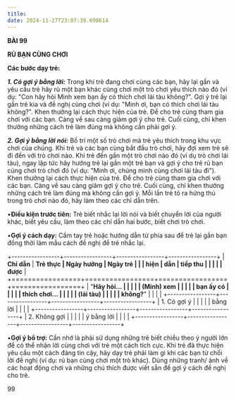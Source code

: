 ```yaml
---
title: 
date: 2024-11-27T23:07:39.698614
---
```

**BÀI 99**

**RỦ BẠN CÙNG CHƠI**

**Các bước dạy trẻ:**

***1. Có gợi ý bằng lời:*** Trong khi trẻ đang chơi cùng các bạn, hãy
lại gần và yêu cầu trẻ hãy rủ một bạn khác cùng chơi một trò chơi yêu
thích nào đó (ví dụ: "Con hãy hỏi Minh xem bạn ấy có thích chơi lái
tàu không?". Gợi ý trẻ lại gần trẻ kia và đề nghị cùng chơi (ví dụ:
"Minh ơi, bạn có thích chơi lái tàu không?". Khen thưởng lại cách thực
hiện của trẻ. Để cho trẻ cùng tham gia chơi với các bạn. Càng về sau
càng giảm gợi ý cho trẻ. Cuối cùng, chỉ khen thưởng những cách trẻ làm
đúng mà không cần phải gợi ý.

***2. Gợi ý bằng lời nói:*** Bố trí một số trò chơi mà trẻ yêu thích
trong khu vực chơi của chúng. Khi trẻ và các bạn cùng bắt đầu trò
chơi, hãy đợi xem trẻ sẽ đi đến với trò chơi nào. Khi trẻ đến gần một
trò chơi nào đó (ví dụ trò chơi lái tàu), ngay lập tức hãy hướng trẻ
lại gần một trẻ bạn và gợi ý cho trẻ rủ bạn cùng chơi trò chơi đó (ví
dụ: "Minh ơi, chúng mình cùng chơi lái tàu đi"). Khen thưởng lại cách
thực hiện của trẻ. Để cho trẻ cùng tham gia chơi với các bạn. Càng về
sau càng giảm gợi ý cho trẻ. Cuối cùng, chỉ khen thưởng những cách trẻ
làm đúng mà không cần gợi ý. Mỗi lần trẻ tỏ ra hứng thú trong trò chơi
nào đó, hãy làm theo các chỉ dẫn trên.

•**Điều kiện trước tiên:** Trẻ biết nhắc lại lời nói và biết chuyển
lời của người khác, biết yêu cầu, làm theo các chỉ dẫn hai bước, biết
chơi trò chơi.

•**Gợi ý cách dạy:** Cầm tay trẻ hoặc hướng dẫn từ phía sau để trẻ lại
gần bạn đồng thời làm mẫu cách đề nghị để trẻ nhắc lại.

+-----------------+-----------------+-----------------+-----------------+
| **Chỉ dẫn**     | **Trẻ thực      | **Ngày hướng  | **Ngày trẻ    |
|                 | hiện**          | dẫn**         | tiếp thu      |
|                 |                 |                 | được**        |
+=================+=================+=================+=================+
| "**Hãy hỏi... |                 |                 |                 |
| (Minh) xem    |                 |                 |                 |
| bạn ấy có     |                 |                 |                 |
| thích chơi... |                 |                 |                 |
| (lái tàu)     |                 |                 |                 |
| không?**"     |                 |                 |                 |
+-----------------+-----------------+-----------------+-----------------+
| 1. Có gợi ý  |                 |                 |                 |
| bằng lời      |                 |                 |                 |
+-----------------+-----------------+-----------------+-----------------+
| 2. Không gợi |                 |                 |                 |
| ý bằng lời    |                 |                 |                 |
+-----------------+-----------------+-----------------+-----------------+

•**Gợi ý bổ trợ:** Cần nhớ là phải sử dụng những trẻ biết chiều theo ý
người lớn để có thể nhận lời cùng chơi với trẻ một cách tích cực. Khi
trẻ đã thực hiện yêu cầu một cách đáng tin cậy, hãy dạy trẻ phải làm
gì khi các bạn từ chối lời đề nghị (ví dụ: rủ bạn cùng chơi một trò
khác). Dùng những tranh/ ảnh về các hoạt động chơi và những chú thích
được viết sẵn để gợi ý cách đề nghị cho trẻ.

99

